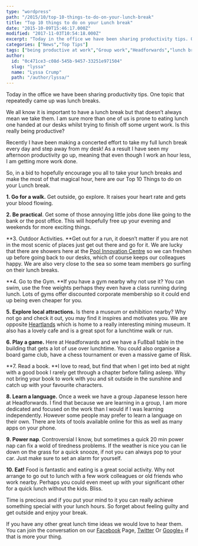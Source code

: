 ```yaml
---
type: "wordpress"
path: "/2015/10/top-10-things-to-do-on-your-lunch-break"
title: "Top 10 things to do on your Lunch break"
date: "2015-10-09T15:46:17.000Z"
modified: "2017-11-03T10:54:18.000Z"
excerpt: "Today in the office we have been sharing productivity tips. One topic that repeatedly came up was lunch breaks. We all know it is important to have a lunch break but that doesn’t always mean we take them. I am sure more than one of us is prone to eating lunch one handed at our desks whilst trying …"
categories: ["News","Top Tips"]
tags: ["being productive at work","Group work","Headforwards","lunch breaks","lunch time","power nap","Productivity","top 10 tips","Top Tips","work life balance"]
author:
  id: "0c471ce3-c08d-545b-9457-33251e971504"
  slug: "lyssa"
  name: "Lyssa Crump"
  path: "/author/lyssa/"
---
```

Today in the office we have been sharing productivity tips. One topic that repeatedly came up was lunch breaks.

We all know it is important to have a lunch break but that doesn’t always mean we take them. I am sure more than one of us is prone to eating lunch one handed at our desks whilst trying to finish off some urgent work. Is this really being productive?

Recently I have been making a concerted effort to take my full lunch break every day and step away from my desk! As a result I have seen my afternoon productivity go up, meaning that even though I work an hour less, I am getting more work done.

So, in a bid to hopefully encourage you all to take your lunch breaks and make the most of that magical hour, here are our Top 10 Things to do on your Lunch break.

**1. Go for a walk.** Get outside, go explore. It raises your heart rate and gets your blood flowing.

**2. Be practical**. Get some of those annoying little jobs done like going to the bank or the post office. This will hopefully free up your evening and weekends for more exciting things.

**3. Outdoor Activities. **Get out for a run, it doesn’t matter if you are not in the most scenic of places just get out there and go for it. We are lucky that there are showers here at the [Pool Innovation Centre](http://www.cornwallinnovation.co.uk/pool-innovation-centre) so we can freshen up before going back to our desks, which of course keeps our colleagues happy. We are also very close to the sea so some team members go surfing on their lunch breaks.

**4. Go to the Gym. **If you have a gym nearby why not use it? You can swim, use the free weights perhaps they even have a class running during lunch. Lots of gyms offer discounted corporate membership so it could end up being even cheaper for you.

**5. Explore local attractions.** Is there a museum or exhibition nearby? Why not go and check it out, you may find it inspires and motivates you. We are opposite [Heartlands](http://www.heartlandscornwall.com/) which is home to a really interesting mining museum. It also has a lovely cafe and is a great spot for a lunchtime walk or run.

**6. Play a game.** Here at Headforwards and we have a Fußball table in the building that gets a lot of use over lunchtime. You could also organise a board game club, have a chess tournament or even a massive game of Risk.

**7\. Read a book. **I love to read, but find that when I get into bed at night with a good book I rarely get through a chapter before falling asleep. Why not bring your book to work with you and sit outside in the sunshine and catch up with your favourite characters.

**8. Learn a language.** Once a week we have a group Japanese lesson here at Headforwards. I find that because we are learning in a group, I am more dedicated and focused on the work than I would if I was learning independently. However some people may prefer to learn a language on their own. There are lots of tools available online for this as well as many apps on your phone.

**9. Power nap**. Controversial I know, but sometimes a quick 20 min power nap can fix a wold of tiredness problems. If the weather is nice you can lie down on the grass for a quick snooze, if not you can always pop to your car. Just make sure to set an alarm for yourself.

**10. Eat!** Food is fantastic and eating is a great social activity. Why not arrange to go out to lunch with a few work colleagues or old friends who work nearby. Perhaps you could even meet up with your significant other for a quick lunch without the kids. Bliss.

Time is precious and if you put your mind to it you can really achieve something special with your lunch hours. So forget about feeling guilty and get outside and enjoy your break.

If you have any other great lunch time ideas we would love to hear them. You can join the conversation on our [Facebook](https://www.facebook.com/headforwards/timeline/) Page, [Twitter](https://twitter.com/headforwards) Or [Google+](https://plus.google.com/+HeadforwardsCornwall/posts) if that is more your thing.